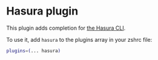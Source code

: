 # Hasura plugin

This plugin adds completion for
[the Hasura CLI](https://hasura.io/docs/latest/hasura-cli/index/).

To use it, add `hasura` to the plugins array in your zshrc file:

```zsh
plugins=(... hasura)
```
